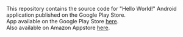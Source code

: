This repository contains the source code for "Hello World!" Android application published on the Google Play Store.<br />
App available on the Google Play Store <a href="https://play.google.com/store/apps/details?id=com.abdallah_abdelazim.helloworld">here</a>.<br />
Also available on Amazon Appstore <a href="http://a.co/gMS19Ix">here</a>.<br />